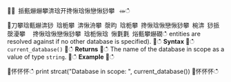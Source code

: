 ਍⌀ 挀甀爀爀攀渀琀开搀愀琀愀戀愀猀攀⠀⤀ഀഀ
਍刀攀琀甀爀渀猀 琀栀攀 渀愀洀攀 漀昀 琀栀攀 搀愀琀愀戀愀猀攀 椀渀 猀挀漀瀀攀 ⠀搀愀琀愀戀愀猀攀 琀栀愀琀 愀氀氀 焀甀攀爀礀ഀഀ
entities are resolved against if no other database is specified).਍ഀഀ
**Syntax**਍ഀഀ
`current_database()`਍ഀഀ
**Returns**਍ഀഀ
The name of the database in scope as a value of type `string`.਍ഀഀ
**Example**਍ഀഀ
<!-- csl -->਍怀怀怀ഀഀ
print strcat("Database in scope: ", current_database())਍怀怀怀ഀഀ
